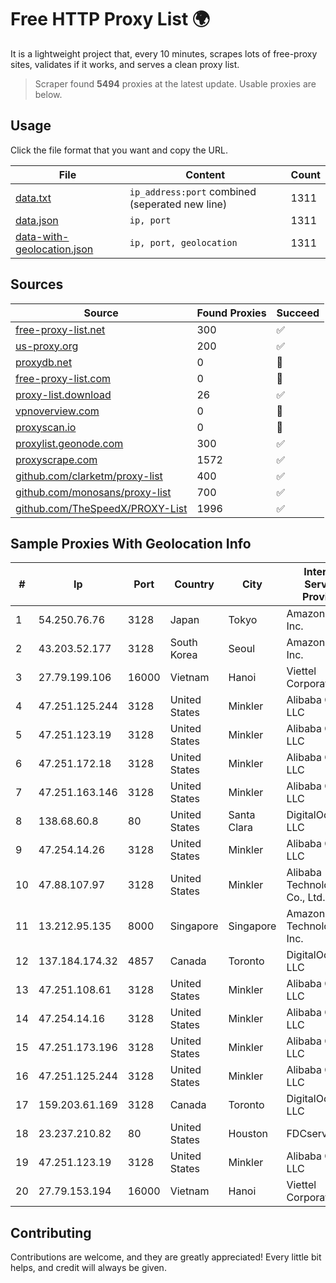 
# Free HTTP Proxy List 🌍

It is a lightweight project that, every 10 minutes, scrapes lots of free-proxy sites, validates if it works, and serves a clean proxy list.


> Scraper found **5494** proxies at the latest update. Usable proxies are below.

## Usage

Click the file format that you want and copy the URL.


|File|Content|Count|
|----|-------|-----|
|[data.txt](https://raw.githubusercontent.com/themiralay/Proxy-List-World/master/data.txt)|`ip_address:port` combined (seperated new line)|1311|
|[data.json](https://raw.githubusercontent.com/themiralay/Proxy-List-World/master/data.json)|`ip, port`|1311|
|[data-with-geolocation.json](https://raw.githubusercontent.com/themiralay/Proxy-List-World/master/data-with-geolocation.json)|`ip, port, geolocation`|1311|

## Sources

|Source|Found Proxies|Succeed|
|------|-------------|-------|
|[free-proxy-list.net](https://free-proxy-list.net)|300|✅|
|[us-proxy.org](https://www.us-proxy.org)|200|✅|
|[proxydb.net](http://proxydb.net)|0|🚫|
|[free-proxy-list.com](https://free-proxy-list.com/?page=&port=&type%5B%5D=http&type%5B%5D=https&up_time=0&search=Search)|0|🚫|
|[proxy-list.download](https://www.proxy-list.download/HTTP)|26|✅|
|[vpnoverview.com](https://vpnoverview.com/privacy/anonymous-browsing/free-proxy-servers)|0|🚫|
|[proxyscan.io](https://www.proxyscan.io)|0|🚫|
|[proxylist.geonode.com](https://proxylist.geonode.com/api/proxy-list?limit=300&page=1&sort_by=lastChecked&sort_type=desc&protocols=http,https)|300|✅|
|[proxyscrape.com](https://api.proxyscrape.com/v2/?request=displayproxies&protocol=http&timeout=10000&country=all&ssl=all&anonymity=all)|1572|✅|
|[github.com/clarketm/proxy-list](https://raw.githubusercontent.com/clarketm/proxy-list/master/proxy-list-raw.txt)|400|✅|
|[github.com/monosans/proxy-list](https://raw.githubusercontent.com/monosans/proxy-list/main/proxies/http.txt)|700|✅|
|[github.com/TheSpeedX/PROXY-List](https://raw.githubusercontent.com/TheSpeedX/PROXY-List/master/http.txt)|1996|✅|


## Sample Proxies With Geolocation Info

|#|Ip|Port|Country|City|Internet Service Provider|
|-|--|----|-------|----|-------------------------|
|1|54.250.76.76|3128|Japan|Tokyo|Amazon.com, Inc.|
|2|43.203.52.177|3128|South Korea|Seoul|Amazon.com, Inc.|
|3|27.79.199.106|16000|Vietnam|Hanoi|Viettel Corporation|
|4|47.251.125.244|3128|United States|Minkler|Alibaba Cloud LLC|
|5|47.251.123.19|3128|United States|Minkler|Alibaba Cloud LLC|
|6|47.251.172.18|3128|United States|Minkler|Alibaba Cloud LLC|
|7|47.251.163.146|3128|United States|Minkler|Alibaba Cloud LLC|
|8|138.68.60.8|80|United States|Santa Clara|DigitalOcean, LLC|
|9|47.254.14.26|3128|United States|Minkler|Alibaba Cloud LLC|
|10|47.88.107.97|3128|United States|Minkler|Alibaba (US) Technology Co., Ltd.|
|11|13.212.95.135|8000|Singapore|Singapore|Amazon Technologies Inc.|
|12|137.184.174.32|4857|Canada|Toronto|DigitalOcean, LLC|
|13|47.251.108.61|3128|United States|Minkler|Alibaba Cloud LLC|
|14|47.254.14.16|3128|United States|Minkler|Alibaba Cloud LLC|
|15|47.251.173.196|3128|United States|Minkler|Alibaba Cloud LLC|
|16|47.251.125.244|3128|United States|Minkler|Alibaba Cloud LLC|
|17|159.203.61.169|3128|Canada|Toronto|DigitalOcean, LLC|
|18|23.237.210.82|80|United States|Houston|FDCservers.net|
|19|47.251.123.19|3128|United States|Minkler|Alibaba Cloud LLC|
|20|27.79.153.194|16000|Vietnam|Hanoi|Viettel Corporation|



## Contributing

Contributions are welcome, and they are greatly appreciated! Every
little bit helps, and credit will always be given.

